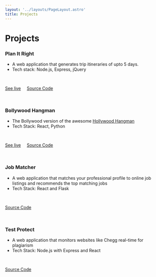 ```yaml
---
layout: '../layouts/PageLayout.astro'
title: Projects
---
```


<h1 class="font-bold text-3xl text-center p-4">Projects</h1>

<main class="container mt-8 ml-32">

<h3 class="font-bold text-xl text-left mb-4"> Plan It Right </h3>

<ul class="ml-10"style="list-style: disc;">
    <li> A web application that generates trip itineraries of upto 5 days. </li>
    <li> Tech stack: Node.js, Express, jQuery </li>
</ul>

<br>

<div class="ml-10">

[See live](https://planitright.live) &nbsp; &nbsp; [Source Code](https://github.com/aaditkamat/plan-it-right)

</div>

<br>

<h3 class="font-bold text-xl text-left mb-4"> Bollywood Hangman </h3>

<ul class="ml-10"style="list-style: disc;">
    <li> The Bollywood version of the awesome <a href="https://hollywoodhangman.com/"> Hollywood Hangman </a> </li>
    <li> Tech Stack: React, Python </li> 
</ul>

<br>

<div class="ml-10">
    
[See live](https://aaditkamat.github.io/bollywood-hangman) &nbsp; &nbsp; [Source Code](https://github.com/aaditkamat/bollywood-hangman)

</div>

<br>

<h3 class="font-bold text-xl text-left mb-4"> Job Matcher </h3>

<ul class="ml-10"style="list-style: disc;">
<li>A web application that matches your professional profile to online job listings and recommends the top matching jobs </li>
<li> Tech Stack: React and Flask </li>
</ul>

<br>

<div class="ml-10">

[Source Code](https://github.com/Remus-Hack-n-Roll-2019/job-matcher)

</div>

<br>

<h3 class="font-bold text-xl text-left mb-4"> Test Protect </h3>

<ul class="ml-10"style="list-style: disc;">
<li> A web application that monitors websites like Chegg real-time for plagiarism </li>
<li> Tech Stack: Node.js with Express and React </li>
</ul>

<br>

<div class="ml-10">

[Source Code](https://github.com/pay-n/test-protect)

</div>
</main>

<br> <br>
